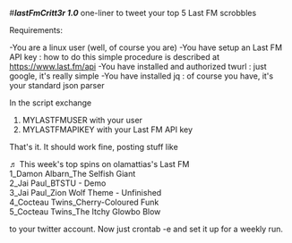 #***lastFmCritt3r 1.0***
one-liner to tweet your top 5 Last FM scrobbles

Requirements:

-You are a linux user (well, of course you are)
-You have setup an Last FM API key       : how to do this simple procedure is described at https://www.last.fm/api
-You have installed and authorized twurl : just google, it's really simple
-You have installed jq                   : of course you have, it's your standard json parser

In the script exchange

1. MYLASTFMUSER with your user
2. MYLASTFMAPIKEY with your Last FM API key

That's it. It should work fine, posting stuff like

♬ This week's top spins on olamattias's Last FM  
1_Damon Albarn_The Selfish Giant  
2_Jai Paul_BTSTU - Demo  
3_Jai Paul_Zion Wolf Theme - Unfinished  
4_Cocteau Twins_Cherry-Coloured Funk  
5_Cocteau Twins_The Itchy Glowbo Blow  

to your twitter account. Now just crontab -e and set it up for a weekly run.

